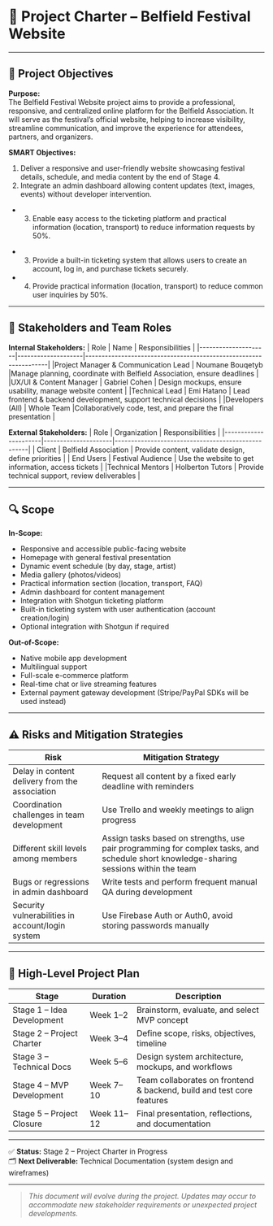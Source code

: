 # 📘 Project Charter – Belfield Festival Website

---

## 🎯 Project Objectives

**Purpose:**  
The Belfield Festival Website project aims to provide a professional, responsive, and centralized online platform for the Belfield Association. It will serve as the festival’s official website, helping to increase visibility, streamline communication, and improve the experience for attendees, partners, and organizers.

**SMART Objectives:**
1. Deliver a responsive and user-friendly website showcasing festival details, schedule, and media content by the end of Stage 4.
2. Integrate an admin dashboard allowing content updates (text, images, events) without developer intervention.
- 3. Enable easy access to the ticketing platform and practical information (location, transport) to reduce information requests by 50%.
+ 3. Provide a built-in ticketing system that allows users to create an account, log in, and purchase tickets securely.
+ 4. Provide practical information (location, transport) to reduce common user inquiries by 50%.

---

## 👥 Stakeholders and Team Roles

**Internal Stakeholders:**
| Role                | Name               | Responsibilities                                                 |
|---------------------|--------------------|------------------------------------------------------------------|
|Project Manager & Communication Lead        | Noumane Bouqetyb        |Manage planning, coordinate with Belfield Association, ensure deadlines |
|UX/UI & Content Manager  | Gabriel Cohen   |  Design mockups, ensure usability, manage website content | 
|Technical Lead | Emi Hatano  | Lead frontend & backend development, support technical decisions |
|Developers (All) | Whole Team |Collaboratively code, test, and prepare the final presentation |

**External Stakeholders:**
| Role                 | Organization        | Responsibilities                                  |
|----------------------|---------------------|---------------------------------------------------|
| Client               | Belfield Association | Provide content, validate design, define priorities |
| End Users            | Festival Audience    | Use the website to get information, access tickets |
|Technical Mentors  | Holberton Tutors  | Provide technical support, review deliverables
 |

---

## 🔍 Scope

**In-Scope:**
- Responsive and accessible public-facing website
- Homepage with general festival presentation
- Dynamic event schedule (by day, stage, artist)
- Media gallery (photos/videos)
- Practical information section (location, transport, FAQ)
- Admin dashboard for content management
- Integration with Shotgun ticketing platform
- Built-in ticketing system with user authentication (account creation/login)
- Optional integration with Shotgun if required

**Out-of-Scope:**
- Native mobile app development
- Multilingual support
- Full-scale e-commerce platform
- Real-time chat or live streaming features
- External payment gateway development (Stripe/PayPal SDKs will be used instead)
---

## ⚠️ Risks and Mitigation Strategies

| Risk                                              | Mitigation Strategy                                                  |
|---------------------------------------------------|----------------------------------------------------------------------|
| Delay in content delivery from the association    | Request all content by a fixed early deadline with reminders         |
| Coordination challenges in team development                 |    Use Trello and weekly meetings to align progress                    |
| Different skill levels among members             | Assign tasks based on strengths, use pair programming for complex tasks, and schedule short knowledge-sharing sessions within the team       |
| Bugs or regressions in admin dashboard            | Write tests and perform frequent manual QA during development        |
| Security vulnerabilities in account/login system  | Use Firebase Auth or Auth0, avoid storing passwords manually         |


---

## 📅 High-Level Project Plan

| Stage                        | Duration    | Description                                         |
|-----------------------------|-------------|-----------------------------------------------------|
| Stage 1 – Idea Development  | Week 1–2    | Brainstorm, evaluate, and select MVP concept        |
| Stage 2 – Project Charter   | Week 3–4    | Define scope, risks, objectives, timeline           |
| Stage 3 – Technical Docs    | Week 5–6    | Design system architecture, mockups, and workflows  |
| Stage 4 – MVP Development   | Week 7–10   |  Team collaborates on frontend & backend, build and test core features  |
| Stage 5 – Project Closure   | Week 11–12  | Final presentation, reflections, and documentation  |

---

✅ **Status:** Stage 2 – Project Charter in Progress  
🗂️ **Next Deliverable:** Technical Documentation (system design and wireframes)

---

> _This document will evolve during the project. Updates may occur to accommodate new stakeholder requirements or unexpected project developments._
